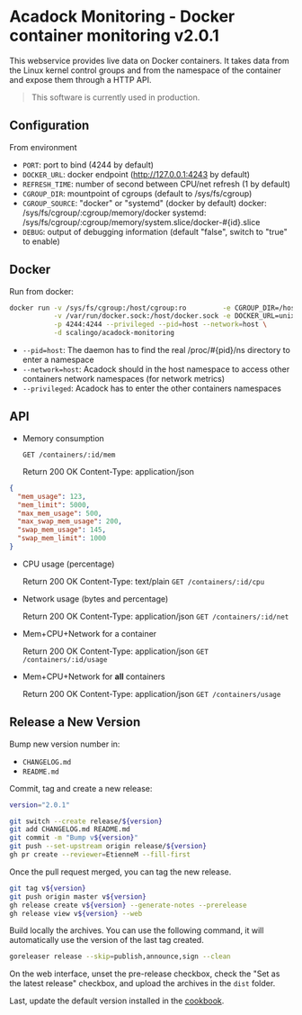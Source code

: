 # Acadock Monitoring - Docker container monitoring v2.0.1

This webservice provides live data on Docker containers. It takes
data from the Linux kernel control groups and from the namespace of
the container and expose them through a HTTP API.

> This software is currently used in production.

## Configuration

From environment

* `PORT`: port to bind (4244 by default)
* `DOCKER_URL`: docker endpoint (http://127.0.0.1:4243 by default)
* `REFRESH_TIME`: number of second between CPU/net refresh (1 by default)
* `CGROUP_DIR`: mountpoint of cgroups (default to /sys/fs/cgroup)
* `CGROUP_SOURCE`: "docker" or "systemd" (docker by default)
  docker:  /sys/fs/cgroup/:cgroup/memory/docker
  systemd: /sys/fs/cgroup/:cgroup/memory/system.slice/docker-#{id}.slice
* `DEBUG`: output of debugging information (default "false", switch to "true" to enable)

## Docker

Run from docker:

```bash
docker run -v /sys/fs/cgroup:/host/cgroup:ro         -e CGROUP_DIR=/host/cgroup \
           -v /var/run/docker.sock:/host/docker.sock -e DOCKER_URL=unix:///host/docker.sock \
           -p 4244:4244 --privileged --pid=host --network=host \
           -d scalingo/acadock-monitoring
```

- `--pid=host`: The daemon has to find the real /proc/#{pid}/ns directory to enter a namespace
- `--network=host`: Acadock should in the host namespace to access other containers network namespaces (for network metrics)
- `--privileged`: Acadock has to enter the other containers namespaces

## API

* Memory consumption

    `GET /containers/:id/mem`

    Return 200 OK
    Content-Type: application/json

```json
{
  "mem_usage": 123,
  "mem_limit": 5000,
  "max_mem_usage": 500,
  "max_swap_mem_usage": 200,
  "swap_mem_usage": 145,
  "swap_mem_limit": 1000
}
```

* CPU usage (percentage)

    Return 200 OK
    Content-Type: text/plain
    `GET /containers/:id/cpu`

* Network usage (bytes and percentage)

    Return 200 OK
    Content-Type: application/json
    `GET /containers/:id/net`

* Mem+CPU+Network for a container

    Return 200 OK
    Content-Type: application/json
    `GET /containers/:id/usage`

* Mem+CPU+Network for **all** containers

    Return 200 OK
    Content-Type: application/json
    `GET /containers/usage`

## Release a New Version

Bump new version number in:

- `CHANGELOG.md`
- `README.md`

Commit, tag and create a new release:

```sh
version="2.0.1"

git switch --create release/${version}
git add CHANGELOG.md README.md
git commit -m "Bump v${version}"
git push --set-upstream origin release/${version}
gh pr create --reviewer=EtienneM --fill-first
```

Once the pull request merged, you can tag the new release.

```sh
git tag v${version}
git push origin master v${version}
gh release create v${version} --generate-notes --prerelease
gh release view v${version} --web
```

Build locally the archives. You can use the following command, it will automatically use the version of the last tag created.

```sh
goreleaser release --skip=publish,announce,sign --clean
```

On the web interface, unset the pre-release checkbox, check the "Set as the latest release" checkbox, and upload the archives in the `dist` folder.

Last, update the default version installed in the [cookbook](https://github.com/Scalingo/cookbook-acadock).
